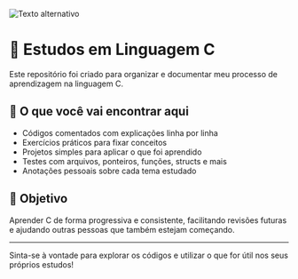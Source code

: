  ![Texto alternativo]([https://github.com/SamDevFocus/Proa_Trabalhos/blob/master/img/Captura%20de%20Tela%20(5).png](https://github.com/SamDevFocus/Estudando-a-linguagem-C/blob/main/Frame%201.png))

# 📘 Estudos em Linguagem C

Este repositório foi criado para organizar e documentar meu processo de aprendizagem na linguagem C.

## 🧠 O que você vai encontrar aqui

- Códigos comentados com explicações linha por linha
- Exercícios práticos para fixar conceitos
- Projetos simples para aplicar o que foi aprendido
- Testes com arquivos, ponteiros, funções, structs e mais
- Anotações pessoais sobre cada tema estudado

## 🎯 Objetivo

Aprender C de forma progressiva e consistente, facilitando revisões futuras e ajudando outras pessoas que também estejam começando.

---

Sinta-se à vontade para explorar os códigos e utilizar o que for útil nos seus próprios estudos!
